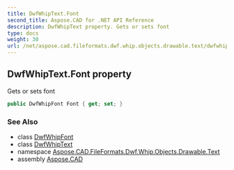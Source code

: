 ```yaml
---
title: DwfWhipText.Font
second_title: Aspose.CAD for .NET API Reference
description: DwfWhipText property. Gets or sets font
type: docs
weight: 30
url: /net/aspose.cad.fileformats.dwf.whip.objects.drawable.text/dwfwhiptext/font/
---
```

## DwfWhipText.Font property

Gets or sets font

```csharp
public DwfWhipFont Font { get; set; }
```

### See Also

* class [DwfWhipFont](../../../aspose.cad.fileformats.dwf.whip.objects.service/dwfwhipfont/)
* class [DwfWhipText](../)
* namespace [Aspose.CAD.FileFormats.Dwf.Whip.Objects.Drawable.Text](../../dwfwhiptext/)
* assembly [Aspose.CAD](../../../)



